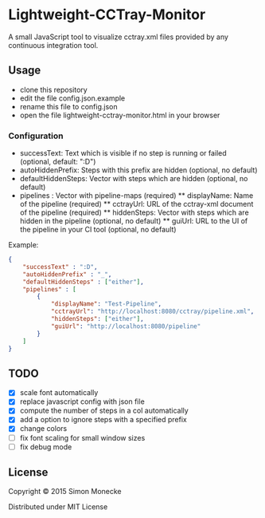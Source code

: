 # Lightweight-CCTray-Monitor

A small JavaScript tool to visualize cctray.xml files provided by any continuous integration tool.

## Usage
* clone this repository
* edit the file config.json.example
* rename this file to config.json
* open the file lightweight-cctray-monitor.html in your browser

### Configuration

* successText: Text which is visible if no step is running or failed (optional, default: ":D")
* autoHiddenPrefix: Steps with this prefix are hidden (optional, no default)
* defaultHiddenSteps: Vector with steps which are hidden (optional, no default)
* pipelines : Vector with pipeline-maps (required)
** displayName: Name of the pipeline (required)
** cctrayUrl: URL of the cctray-xml document of the pipeline (required)
** hiddenSteps: Vector with steps which are hidden in the pipeline (optional, no default)
** guiUrl: URL to the UI of the pipeline in your CI tool (optional, no default)

Example:
```json
{
    "successText" : ":D",
    "autoHiddenPrefix" : "_",
    "defaultHiddenSteps" : ["either"],
    "pipelines" : [
        {
            "displayName": "Test-Pipeline",
            "cctrayUrl": "http://localhost:8080/cctray/pipeline.xml",
            "hiddenSteps": ["either"],
            "guiUrl": "http://localhost:8080/pipeline"
        }
    ]
}
```

## TODO
- [x] scale font automatically
- [x] replace javascript config with json file
- [x] compute the number of steps in a col automatically
- [x] add a option to ignore steps with a specified prefix
- [x] change colors
- [ ] fix font scaling for small window sizes
- [ ] fix debug mode

## License

Copyright © 2015 Simon Monecke

Distributed under MIT License
